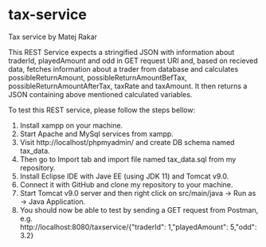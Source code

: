 # tax-service
Tax service by Matej Rakar

This REST Service expects a stringified JSON with information about traderId, playedAmount and odd in GET request URI and, based on recieved data, 
fetches information about a trader from database and calculates possibleReturnAmount, possibleReturnAmountBefTax, possibleReturnAmountAfterTax, taxRate and taxAmount.
It then returns a JSON containing above mentioned calculated variables.

To test this REST service, please follow the steps bellow:

1. Install xampp on your machine.
2. Start Apache and MySql services from xampp.
3. Visit http://localhost/phpmyadmin/ and create DB schema named tax_data.
4. Then go to Import tab and import file named tax_data.sql from my repository.
5. Install Eclipse IDE with Jave EE (using JDK 11) and Tomcat v9.0.
6. Connect it with GitHub and clone my repository to your machine.
7. Start Tomcat v9.0 server and then right click on src/main/java -> Run as -> Java Application.
8. You should now be able to test by sending a GET request from Postman, e.g. </br>
http&#58;//localhost:8080/taxservice/{"traderId": 1,"playedAmount": 5,"odd": 3.2}
